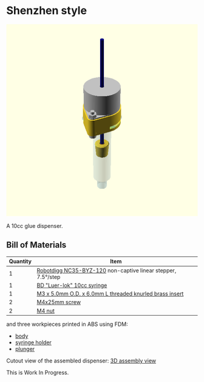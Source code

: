 # Shenzhen style

![](doc/assembly-drawing.png) 

A 10cc glue dispenser.

## Bill of Materials

Quantity|Item
--------|----
1|[Robotdigg NC35-BYZ-120](https://www.robotdigg.com/product/1147/12V-35-captive-or-non-captive-linear-pm-stepper-motor) non-captive linear stepper, 7.5°/step
1|[BD "Luer-lok" 10cc syringe](https://www.aliexpress.com/item/32851064915.html)
1|[M3 x 5.0mm O.D. x 6.0mm L threaded knurled brass insert](https://www.aliexpress.com/item/4000232858343.html)
2|[M4x25mm screw](https://www.aliexpress.com/item/4000197066058.html)
2|[M4 nut](https://www.aliexpress.com/item/32959149109.html)

and three workpieces printed in ABS using FDM:

- [body](stl/body.stl)
- [syringe holder](stl/syringe_holder.stl)
- [plunger](stl/plunger.stl)

Cutout view of the assembled dispenser: [3D assembly view](stl/assembly.stl)

This is Work In Progress.
